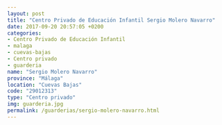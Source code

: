 ```yaml
---
layout: post
title: "Centro Privado de Educación Infantil Sergio Molero Navarro"
date: 2017-09-20 20:57:05 +0200
categories:
- Centro Privado de Educación Infantil
- malaga
- cuevas-bajas
- Centro privado
- guarderia
name: "Sergio Molero Navarro"
province: "Málaga"
location: "Cuevas Bajas"
code: "29012313"
type: "Centro privado"
img: guarderia.jpg
permalink: /guarderias/sergio-molero-navarro.html
---
```


